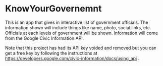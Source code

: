 # KnowYourGovernemnt
This is an app that gives in interactive list of government officials.
The information shown will include things like name, photo, social links, etc. 
Officials at each levels of government will be shown.
Information will come from the Google Civic Information API.

Note that this project has had its API key voided and removed but you can get a free key by following
the instructions at https://developers.google.com/civic-information/docs/using_api .
